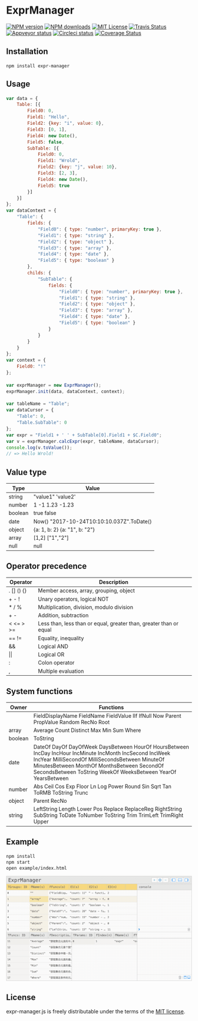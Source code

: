 # ExprManager

[![NPM version][npm-version-image]][npm-url] [![NPM downloads][npm-downloads-image]][npm-url] [![MIT License][license-image]][license-url] [![Travis Status][travis-image]][travis-url] [![Appveyor status][appveyor-image]][appveyor-url] [![Circleci status][circleci-image]][circleci-url] [![Coverage Status][coverage-image]][coverage-url]

## Installation
	npm install expr-manager

## Usage
```javascript
var data = {
    Table: [{
        Field0: 0,
        Field1: "Hello",
        Field2: {key: "i", value: 0},
        Field3: [0, 1],
        Field4: new Date(),
        Field5: false,
        SubTable: [{
            Field0: 0,
            Field1: "Wrold",
            Field2: {key: "j", value: 10},
            Field3: [2, 3],
            Field4: new Date(),
            Field5: true
        }]
    }]
};
var dataContext = {
    "Table": {
        fields: {
            "Field0": { type: "number", primaryKey: true },
            "Field1": { type: "string" },
            "Field2": { type: "object" },
            "Field3": { type: "array" },
            "Field4": { type: "date" },
            "Field5": { type: "boolean" }
        },
        childs: {
            "SubTable": {
                fields: {
                    "Field0": { type: "number", primaryKey: true },
                    "Field1": { type: "string" },
                    "Field2": { type: "object" },
                    "Field3": { type: "array" },
                    "Field4": { type: "date" },
                    "Field5": { type: "boolean" }
                }
            }
        }
    }
};
var context = {
    Field0: "!"
};

var exprManager = new ExprManager();
exprManager.init(data, dataContext, context);

var tableName = "Table";
var dataCursor = {
    "Table": 0,
    "Table.SubTable": 0
};
var expr = "Field1 + ' ' + SubTable[0].Field1 + $C.Field0";
var v = exprManager.calcExpr(expr, tableName, dataCursor);
console.log(v.toValue());
// => Hello Wrold!
```

## Value type
| Type        | Value                                     |
| ----------- | ----------------------------------------- |
| string      | "value1" 'value2'                         |
| number      | 1 -1 1.23 -1.23                           |
| boolean     | true false                                |
| date        | Now() "2017-10-24T10:10:10.037Z".ToDate() |
| object      | {a: 1, b: 2} {a: "1", b: "2"}             |
| array       | [1,2] ["1","2"]                           |
| null        | null                                      |

## Operator precedence
| Operator        | Description                                                        |
| --------------- | ------------------------------------------------------------------ |
| . \[\] \(\) {}  | Member access, array, grouping, object                             |
| + - !           | Unary operators, logical NOT                                       |
| * / %           | Multiplication, division, modulo division                          |
| + -             | Addition, subtraction                                              |
| < <= > >=       | Less than, less than or equal, greater than, greater than or equal |
| == !=           | Equality, inequality                                               |
| &&              | Logical AND                                                        |
| \|\|            | Logical OR                                                         |
| :               | Colon operator                                                     |
| ,               | Multiple evaluation                                                |

## System functions
| Owner   | Functions                                                                   |
| ------- | --------------------------------------------------------------------------- |
|         | FieldDisplayName FieldName FieldValue IIf IfNull Now Parent PropValue Random RecNo Root |
| array   | Average Count Distinct Max Min Sum Where                                    |
| boolean | ToString                                                                    |
| date    | DateOf DayOf DayOfWeek DaysBetween HourOf HoursBetween IncDay IncHour IncMinute IncMonth IncSecond IncWeek IncYear MilliSecondOf MilliSecondsBetween MinuteOf MinutesBetween MonthOf MonthsBetween SecondOf SecondsBetween ToString WeekOf WeeksBetween YearOf YearsBetween |
| number  | Abs Ceil Cos Exp Floor Ln Log Power Round Sin Sqrt Tan ToRMB ToString Trunc |
| object  | Parent RecNo                                                                |
| string  | LeftString Length Lower Pos Replace ReplaceReg RightString SubString ToDate ToNumber ToString Trim TrimLeft TrimRight Upper |

## Example
    npm install
    npm start
    open example/index.html
![](docs/preview.gif)

## License

expr-manager.js is freely distributable under the terms of the [MIT license](https://github.com/X37ddV/expr-manager/blob/master/LICENSE).

[license-image]: http://img.shields.io/badge/license-MIT-blue.svg?style=flat
[license-url]: LICENSE

[npm-url]: https://npmjs.org/package/expr-manager
[npm-version-image]: http://img.shields.io/npm/v/expr-manager.svg?style=flat
[npm-downloads-image]: http://img.shields.io/npm/dm/expr-manager.svg?style=flat

[travis-url]: https://travis-ci.org/X37ddV/expr-manager
[travis-image]: https://api.travis-ci.org/shinnn/gulp-gh-pages.svg?branch=master

[appveyor-url]: https://ci.appveyor.com/project/X37ddV/expr-manager/branch/master
[appveyor-image]: https://ci.appveyor.com/api/projects/status/cvtwkjnatev9rluq/branch/master?svg=true

[circleci-image]: https://img.shields.io/circleci/project/X37ddV/expr-manager/master.svg
[circleci-url]: https://circleci.com/gh/X37ddV/expr-manager/tree/master

[coverage-url]: https://coveralls.io/github/X37ddV/expr-manager?branch=master
[coverage-image]: https://coveralls.io/repos/github/X37ddV/expr-manager/badge.svg?branch=master

